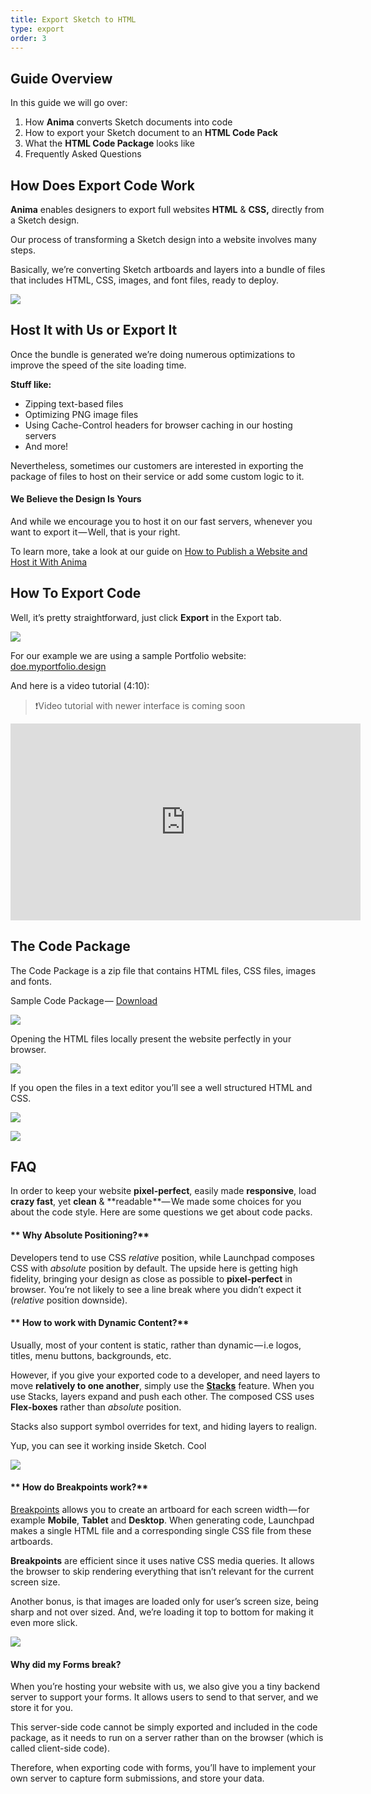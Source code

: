 ```yaml
---
title: Export Sketch to HTML
type: export
order: 3
---
```


## Guide Overview

In this guide we will go over:

1.  How **Anima** converts Sketch documents into code
2.  How to export your Sketch document to an **HTML Code Pack**
3.  What the **HTML Code Package** looks like
4.  Frequently Asked Questions

## How Does Export Code Work

**Anima** enables designers to export full websites **HTML** & **CSS,** directly from a Sketch design.

Our process of transforming a Sketch design into a website involves many steps.

Basically, we’re converting Sketch artboards and layers into a bundle of files that includes HTML, CSS, images, and font files, ready to deploy.

![](https://downloads.intercomcdn.com/i/o/95946167/4284ff0a2edd319508bc9c1c/1%2Aq2qJ8DNisucOCcADibJJ1g.png)

## Host It with Us or Export It

Once the bundle is generated we’re doing numerous optimizations to improve the speed of the site loading time.

**Stuff like:**

-   Zipping text-based files
-   Optimizing PNG image files
-   Using Cache-Control headers for browser caching in our hosting servers
-   And more!

Nevertheless, sometimes our customers are interested in exporting the package of files to host on their service or add some custom logic to it.

####  We Believe the Design Is Yours

And while we encourage you to host it on our fast servers, whenever you want to export it — Well, that is your right.

To learn more, take a look at our guide on [How to Publish a Website and Host it With Anima](https://docs.animaapp.com/v3/export/05-publish-and-manage-website.html)  

## How To Export Code

Well, it’s pretty straightforward, just click **Export** in the Export tab.

![](https://downloads.intercomcdn.com/i/o/95946865/b50b9b07474675f6412fc32c/Export%402x.png)

For our example we are using a sample Portfolio website: [doe.myportfolio.design](http://doe.myportfolio.design/)

And here is a video tutorial (4:10):

> ❗️Video tutorial with newer interface is coming soon

<iframe width="560" height="315" src="https://www.youtube.com/embed/E3xZui2myUU" frameborder="0" allow="accelerometer; autoplay; encrypted-media; gyroscope; picture-in-picture" allowfullscreen></iframe>

## The Code Package

The Code Package is a zip file that contains HTML files, CSS files, images and fonts.

Sample Code Package — [Download](https://cl.ly/33392Z3f3g3D)

![](https://downloads.intercomcdn.com/i/o/95946170/18d183d8ba89c0a3be9f3ea3/1%2A7pX8m2OcRohQS-jisc73-Q.png)

Opening the HTML files locally present the website perfectly in your browser.

![](https://downloads.intercomcdn.com/i/o/95946171/ac800bee0f0f17046bb6e40e/1%2AYDIyhtQnkGiqtkBQQCYjpA.png)

If you open the files in a text editor you’ll see a well structured HTML and CSS.

![](https://downloads.intercomcdn.com/i/o/95946174/5f1c4df3908408ac2d1196a1/1%2AgqcF2yZX74Rtk5pkn1YTbw.png)

![](https://downloads.intercomcdn.com/i/o/95946175/a309cb5874ab6d7a51cb08dd/1%2A8ww5nOrz-WFWquqwgQW2xQ.png)

## FAQ

In order to keep your website **pixel-perfect**, easily made **responsive**, load **crazy fast**, yet **clean** & **readable **— We made some choices for you about the code style. Here are some questions we get about code packs.

#### ** Why Absolute Positioning?**

Developers tend to use CSS _relative_ position, while Launchpad composes CSS with _absolute_ position by default. The upside here is getting high fidelity, bringing your design as close as possible to **pixel-perfect** in browser. You’re not likely to see a line break where you didn’t expect it (_relative_ position downside).

#### ** How to work with Dynamic Content?**

Usually, most of your content is static, rather than dynamic — i.e logos, titles, menu buttons, backgrounds, etc.

However, if you give your exported code to a developer, and need layers to move **relatively to one another**, simply use the [**Stacks**](https://medium.com/sketch-app-sources/auto-layout-introducing-stacks-flexbox-for-sketch-c8a11422c7b5) feature. When you use Stacks, layers expand and push each other. The composed CSS uses **Flex-boxes** rather than _absolute_ position.

Stacks also support symbol overrides for text, and hiding layers to realign.  
  
Yup, you can see it working inside Sketch. Cool 

![](https://downloads.intercomcdn.com/i/o/95946176/59f5c6cb3ba82101e4710d37/1%2AFV4NQwj_tHaGYvO_GY3tLA.gif)

#### ** How do Breakpoints work?**

[Breakpoints](https://animaapp.github.io/docs/v1/launchpad/breakpoints.html) allows you to create an artboard for each screen width — for example **Mobile**, **Tablet** and **Desktop**. When generating code, Launchpad makes a single HTML file and a corresponding single CSS file from these artboards.

**Breakpoints** are efficient since it uses native CSS media queries. It allows the browser to skip rendering everything that isn’t relevant for the current screen size.

Another bonus, is that images are loaded only for user’s screen size, being sharp and not over sized. And, we’re loading it top to bottom for making it even more slick.

![](https://downloads.intercomcdn.com/i/o/95946177/f8aee6da54dcbded5cc2db8c/1%2AI-JdHAv39h69JBpx3pKicw.png)

####  Why did my Forms break?

When you’re hosting your website with us, we also give you a tiny backend server to support your forms. It allows users to send to that server, and we store it for you.

This server-side code cannot be simply exported and included in the code package, as it needs to run on a server rather than on the browser (which is called client-side code).

Therefore, when exporting code with forms, you’ll have to implement your own server to capture form submissions, and store your data.
